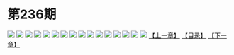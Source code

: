 # 第236期
![](https://mao.mhtupian.com/uploads/img/7563/212205/manhua_12_20151221_2015122108181169433.jpg)
![](https://mao.mhtupian.com/uploads/img/7563/212205/manhua_12_20151221_2015122108182810494.jpg)
![](https://mao.mhtupian.com/uploads/img/7563/212205/manhua_12_20151221_2015122108183587799.jpg)
![](https://mao.mhtupian.com/uploads/img/7563/212205/manhua_12_20151221_2015122108184269468.jpg)
![](https://mao.mhtupian.com/uploads/img/7563/212205/manhua_12_20151221_2015122108184845947.jpg)
![](https://mao.mhtupian.com/uploads/img/7563/212205/manhua_12_20151221_2015122108185656815.jpg)
![](https://mao.mhtupian.com/uploads/img/7563/212205/manhua_12_20151221_2015122108190240509.jpg)
![](https://mao.mhtupian.com/uploads/img/7563/212205/manhua_12_20151221_2015122108190741283.jpg)
![](https://mao.mhtupian.com/uploads/img/7563/212205/manhua_12_20151221_2015122108191358919.jpg)
![](https://mao.mhtupian.com/uploads/img/7563/212205/manhua_12_20151221_2015122108192075011.jpg)
![](https://mao.mhtupian.com/uploads/img/7563/212205/manhua_12_20151221_2015122108192735985.jpg)
![](https://mao.mhtupian.com/uploads/img/7563/212205/manhua_12_20151221_2015122108193143258.jpg)
![](https://mao.mhtupian.com/uploads/img/7563/212205/manhua_12_20151221_2015122108193933189.jpg)
![](https://mao.mhtupian.com/uploads/img/7563/212205/manhua_12_20151221_2015122108194465599.jpg)
![](https://mao.mhtupian.com/uploads/img/7563/212205/manhua_12_20151221_2015122108194929294.jpg)
![](https://mao.mhtupian.com/uploads/img/7563/212205/manhua_12_20151221_2015122108195467543.jpg)
[【上一章】](./47.md)
[【目录】](./READMD.md)
[【下一章】](./49.md)
